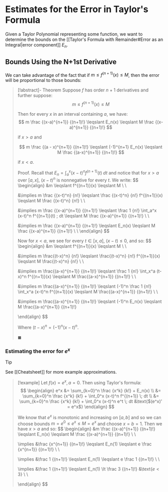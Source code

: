 # Estimates for the Error in Taylor's Formula

Given a Taylor Polynomial representing some function, we want to determine the bounds on the [[Taylor's Formula with Remainder#Error as an Integral|error component]] $E_n$.

## Bounds Using the N+1st Derivative

We can take advantage of the fact that if $m \leqslant f^{(n+1)}(x) \leqslant M$, then the error will be proportional to those bounds:

> [!abstract]- Theorem
> Suppose $f$ has order $n+1$ derivatives and further suppose:
> $$
> m \leqslant f^{(n+1)}(x) \leqslant M
> $$
>
> Then for every $x$ in an interval containing $a$, we have:
> $$
> m \frac {(x-a)^{n+1}} {(n+1)!} \leqslant
> E_n(x)
> \leqslant M \frac {(x-a)^{n+1}} {(n+1)!}
> $$
>
> if $x > a$ and
>
> $$
> m \frac {(a - x)^{n+1}} {(n+1)!}
> \leqslant (-1)^{n+1} E_n(x)
> \leqslant M \frac {(a-x)^{n+1}} {(n+1)!}
> $$
>
> if $x < a$.
>
> Proof.
> Recall that $E_n = \int_a^x (x-t)^n f^{(n+1)} (t) \; dt$ and notice that for $x > a$ over $[a, x]$, $(x-t)^n$ is nonnegative for every $t$. We write:
> $$
> \begin{align}
> &m \leqslant f^{(n+1)}(x) \leqslant M \\ \\
>
> &\implies m \frac {(x-t)^n} {n!}
> \leqslant \frac {(x-t)^n} {n!} f^{(n+1)}(x)
> \leqslant M \frac {(x-t)^n} {n!} \\ \\
>
> &\implies m \frac {(x-a)^{n+1}} {(n+1)!}
> \leqslant \frac 1 {n!} \int_a^x (x-t)^n f^{(n+1)}(t) \; dt
> \leqslant M \frac {(x-a)^{n+1}} {(n+1)!} \\ \\
>
> &\implies m \frac {(x-a)^{n+1}} {(n+1)!}
> \leqslant E_n(x)
> \leqslant M \frac {(x-a)^{n+1}} {(n+1)!} \\ \\
> \end{align}
> $$
>
> Now for $x < a$, we see for every $t \in [x, a]$, $(x - t) \leqslant 0$, and so:
> $$
> \begin{align}
> &m \leqslant f^{(n+1)}(x) \leqslant M \\ \\
>
> &\implies m \frac{(t-x)^n} {n!}
> \leqslant \frac{(t-x)^n} {n!} f^{(n+1)}(x)
> \leqslant M \frac{(t-x)^n} {n!} \\ \\
>
> &\implies m \frac{(a-x)^{n+1}} {(n+1)!}
> \leqslant \frac 1 {n!} \int_x^a (t-x)^n f^{(n+1)}(x)
> \leqslant M \frac{(a-x)^{n+1}} {(n+1)!} \\ \\
>
> &\implies m \frac{(a-x)^{n+1}} {(n+1)!}
> \leqslant (-1)^n \frac 1 {n!} \int_x^a (x-t)^n f^{(n+1)}(x)
> \leqslant M \frac{(a-x)^{n+1}} {(n+1)!} \\ \\
>
> &\implies m \frac{(a-x)^{n+1}} {(n+1)!}
> \leqslant (-1)^n E_n(x)
> \leqslant M \frac{(a-x)^{n+1}} {(n+1)!}
>
> \end{align}
> $$
>
> Where $(t-x)^n = (-1)^n (x-t)^n$.
>
> $\blacksquare$

### Estimating the error for $e^x$

> [!tip]
> See [[Cheatsheet]] for more example approximations.

> [!example]
> Let $f(x) = e^x, a = 0$. Then using Taylor's formula:
> $$
> \begin{align}
> e^x &= \sum_{k=0}^n \frac {x^k} {k!} + E_n(x) \\
> &= \sum_{k=0}^n \frac {x^k} {k!} + \int_0^x (x-t)^n f^{(n+1)} \; dt \\
> &= \sum_{k=0}^n \frac {x^k} {k!} + \int_0^x (x-t)^n e^t \; dt &\text{$(e^x)' = e^x$}
> \end{align}
> $$
>
> We know that $e^x$ is monotonic and increasing on $[a, b]$ and so we can choose bounds $m = e^0 \leqslant e^x \leqslant M = e^x$ and choose $x = b = 1$. Then we have $x > a$ and so:
> $$
> \begin{align}
> &m \frac {(x-a)^{n+1}} {(n+1)!} \leqslant
> E_n(x)
> \leqslant M \frac {(x-a)^{n+1}} {(n+1)!} \\ \\
>
> \implies &\frac {x^{n+1}} {(n+1)!} \leqslant
> E_n(1)
> \leqslant e \frac {x^{n+1}} {(n+1)!} \\ \\
>
> \implies &\frac 1 {(n+1)!} \leqslant
> E_n(1)
> \leqslant e \frac 1 {(n+1)!} \\ \\
>
> \implies &\frac 1 {(n+1)!} \leqslant
> E_n(1)
> \lt \frac 3 {(n+1)!} &\text{$e \lt 3$} \\ \\
>
> \end{align}
> $$